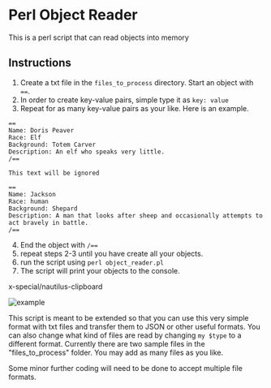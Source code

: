 # Perl Object Reader
This is a perl script that can read objects into memory

## Instructions 

1. Create a txt file in the `files_to_process` directory. Start an object with `==`.
2. In order to create key-value pairs, simple type it as 
`key: value`
3. Repeat for as many key-value pairs as your like. Here is an example.
```
==
Name: Doris Peaver
Race: Elf
Background: Totem Carver
Description: An elf who speaks very little.
/==

This text will be ignored

==
Name: Jackson
Race: human
Background: Shepard
Description: A man that looks after sheep and occasionally attempts to act bravely in battle.
/==

```
4. End the object with `/==`
5. repeat steps 2-3 until you have create all your objects.
6. run the script using `perl object_reader.pl`
7. The script will print your objects to the console.

x-special/nautilus-clipboard

![example](https://user-images.githubusercontent.com/52639031/126234375-14d74a56-a273-445b-aaa5-8328bb474ca9.png)


This script is meant to be extended so that you can use this very simple format with txt files and transfer them to JSON or other useful formats. You can also change what kind of files are read by changing `my $type` to a different format. Currently there are two sample files in the "files_to_process" folder. You may add as many files as you like. 

Some minor further coding will need to be done to accept multiple file formats.
